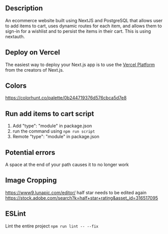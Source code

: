 ## Description

An ecommerce website built using NextJS and PostgreSQL that allows user to add items to cart, uses dynamic routes for each item, and allows them to sign-in for a wishlist and to persist the items in their cart. This is using nextauth.

## Deploy on Vercel

The easiest way to deploy your Next.js app is to use the [Vercel Platform](https://vercel.com/new?utm_medium=default-template&filter=next.js&utm_source=create-next-app&utm_campaign=create-next-app-readme) from the creators of Next.js.

## Colors
https://colorhunt.co/palette/0b244719376d576cbca5d7e8

## Run add items to cart script
1. Add "type": "module" in package.json
2. run the command using  `npm run script`
3. Remote "type": "module" in package.json

## Potential errors
A space at the end of your path causes it to no longer work

## Image Cropping
https://www9.lunapic.com/editor/
half star needs to be edited again
https://stock.adobe.com/search?k=half+star+rating&asset_id=316517095

## ESLint
Lint the entire project
`npm run lint -- --fix`